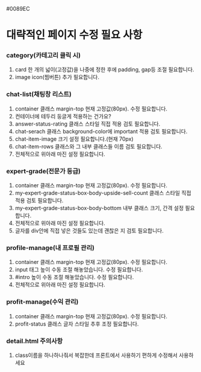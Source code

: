 #0089EC


# 대략적인 페이지 수정 필요 사항
### category(카테고리 클릭 시)
1. card 한 개의 넓이(고정값)을 나중에 정한 후에 padding, gap등 조절 필요합니다.
2. image icon(찜버튼) 추가 필요합니다.

### chat-list(채팅창 리스트)
1. container 클래스 margin-top 현재 고정값(80px). 수정 필요합니다.
2. 컨테이너에 테두리 둥글게 적용하는 건가요?
3. answer-status-rating 클래스 스타일 직접 적용 검토 필요합니다.
4. chat-serach 클래스 background-color에 important 적용 검토 필요합니다.
5. chat-item-image 크기 설정 필요합니다.(현재 70px)
6. chat-item-rows 클래스와 그 내부 클래스들 이름 검토 필요합니다.
7. 전체적으로 위아래 마진 설정 필요합니다.

### expert-grade(전문가 등급)
1. container 클래스 margin-top 현재 고정값(80px). 수정 필요합니다.
2. my-expert-grade-status-box-body-upside-sell-count 클래스 스타일 직접 적용 검토 필요합니다.
3. my-expert-grade-status-box-body-bottom 내부 클래스 크기, 간격 설정 필요합니다.
4. 전체적으로 위아래 마진 설정 필요합니다.
5. 글자를 div안에 직접 넣은 것들도 있는데 괜찮은 지 검토 필요합니다.

### profile-manage(내 프로필 관리)
1. container 클래스 margin-top 현재 고정값(80px). 수정 필요합니다.
2. input 태그 높이 수동 조절 해놓았습니다. 수정 필요합니다.
3. #intro 높이 수동 조절 해놓았습니다. 수정 필요합니다.
4. 전체적으로 위아래 마진 설정 필요합니다.

### profit-manage(수익 관리)
1. container 클래스 margin-top 현재 고정값(80px). 수정 필요합니다.
2. profit-status 클래스 글자 스타일 추후 조정 필요합니다.

### detail.html 주의사항
1. class이름을 하나하나줘서 복잡한데 프론트에서 사용하기 편하게 수정해서 사용하세요